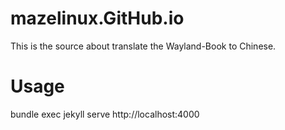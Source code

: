 # mazelinux.GitHub.io
This is the source about translate the Wayland-Book to Chinese.

# Usage
bundle exec jekyll serve
http://localhost:4000
